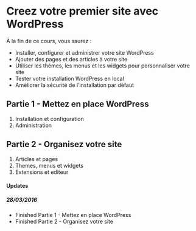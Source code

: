 # Creez votre premier site avec WordPress

À la fin de ce cours, vous saurez :
- Installer, configurer et administrer votre site WordPress
- Ajouter des pages et des articles à votre site
- Utiliser les thèmes, les menus et les widgets pour personnaliser votre site
- Tester votre installation WordPress en local
- Améliorer la sécurité de l'installation par défaut

## Partie 1 - Mettez en place WordPress
1. Installation et configuration
2. Administration

## Partie 2 - Organisez votre site
1. Articles et pages
2. Themes, menus et widgets
3. Extensions et editeur

#### Updates
##### 28/03/2016
- Finished Partie 1 - Mettez en place WordPress
- Finished Partie 2 - Organisez votre site
